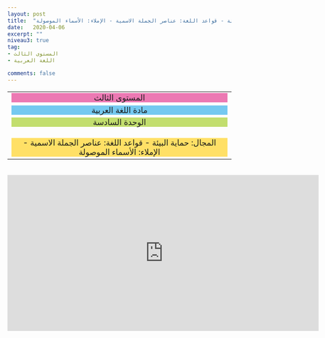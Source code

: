 ```yaml
---
layout: post
title:  "المستوى الثالث - مادة اللغة العربية - الوحدة السادسة - المجال: حماية البيئة - قواعد اللغة: عناصر الجملة الاسمية - الإملاء: الأسماء الموصولة"
date:   2020-04-06
excerpt: ""
niveau3: true
tag:
- المستوى الثالث 
- اللغة العربية

comments: false
---
```

<center>
<table dir="rtl" style="width: 100%; text-align: center; font-size: large;"><tbody>
<tr><td><div style="background-color: #ec79b3;"><span>
المستوى الثالث
</span></div></td></tr>
<tr><td><div style="background-color: #75c9f0; "><span>
مادة اللغة العربية
</span></div></td></tr>
<tr><td><div style="background-color: #c2de6e; "><span>
 الوحدة السادسة

</span></div></td></tr><tr>
<td><div style="background-color: #ffe066; ">
المجال: حماية البيئة - قواعد اللغة: عناصر الجملة الاسمية - الإملاء: الأسماء الموصولة

</div></td></tr>
</tbody></table><br>
<iframe width="700px" height="350px" src="https://www.youtube.com/embed/ERbkfSRFhDg?rel=0&controls=1&showinfo=0&modestbranding=1&enablejsapi=1" allowfullscreen frameborder="0" ></iframe>
</center>
